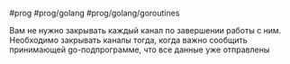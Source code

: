 #prog #prog/golang #prog/golang/goroutines 

Вам не нужно закрывать каждый канал по завершении работы с ним. Необходимо закрывать каналы тогда, когда важно сообщить принимающей go-подпрограмме, что все данные уже отправлены